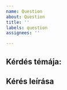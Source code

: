 ```yaml
---
name: Question
about: Question
title: ''
labels: question
assignees: ''

---
```


**Kérdés témája:**
-

**Kérés leírása**
-

